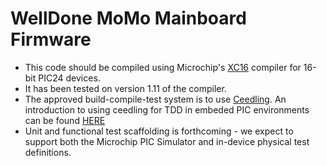 # WellDone MoMo Mainboard Firmware

* This code should be compiled using Microchip's [XC16](http://www.microchip.com/pagehandler/en_us/devtools/mplabxc/) compiler for 16-bit PIC24 devices.
* It has been tested on version 1.11 of the compiler.
* The approved build-compile-test system is to use [Ceedling](http://throwtheswitch.org/).  An introduction to using ceedling for TDD in embeded PIC environments can be found [HERE](http://spin.atomicobject.com/2012/10/22/getting-started-with-tdd-for-microchips-pics/)
* Unit and functional test scaffolding is forthcoming - we expect to support both the Microchip PIC Simulator and in-device physical test definitions.
